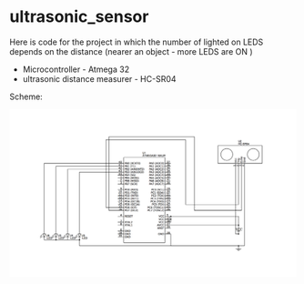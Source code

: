 # ultrasonic_sensor

Here is code for the project in which the number of lighted on LEDS depends on the distance (nearer an object - more LEDS are ON )
* Microcontroller - Atmega 32
* ultrasonic distance measurer - HC-SR04

Scheme:

![alt text](https://github.com/Ahan05/ultrasonic_sensor/blob/master/scheme.png)
